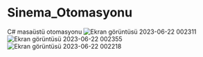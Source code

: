 # Sinema_Otomasyonu
C# masaüstü otomasyonu
![Ekran görüntüsü 2023-06-22 002311](https://github.com/buusratekiin/Sinema_Otomasyonu/assets/88576734/c163f495-653f-434d-af12-b1e60b2e1f2b)
![Ekran görüntüsü 2023-06-22 002355](https://github.com/buusratekiin/Sinema_Otomasyonu/assets/88576734/47a6be1e-4b14-4947-8738-a7be2e2be21f)
![Ekran görüntüsü 2023-06-22 002218](https://github.com/buusratekiin/Sinema_Otomasyonu/assets/88576734/2ecdf4b1-31aa-43dd-9f84-876162a94505)
